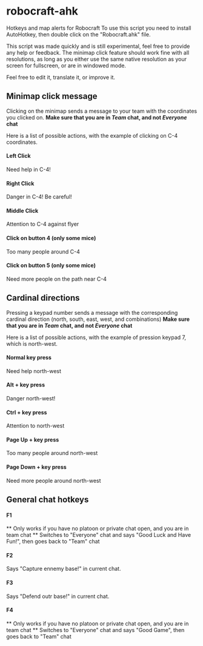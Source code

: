 robocraft-ahk
=============

Hotkeys and map alerts for Robocraft
To use this script you need to install AutoHotkey, then double click on the "Robocraft.ahk" file.

This script was made quickly and is still experimental, feel free to provide any help or feedback.
The minimap click feature should work fine with all resolutions, as long as you either use the same native resolution as your screen for fullscreen, or are in windowed mode.

Feel free to edit it, translate it, or improve it.

## Minimap click message

Clicking on the minimap sends a message to your team with the coordinates you clicked on.
**Make sure that you are in _Team_ chat, and not _Everyone_ chat**

Here is a list of possible actions, with the example of clicking on C-4 coordinates.

#### Left Click

Need help in C-4!

#### Right Click

Danger in C-4! Be careful!

#### Middle Click

Attention to C-4 against flyer

#### Click on button 4 (only some mice)

Too many people around C-4

#### Click on button 5 (only some mice)

Need more people on the path near C-4


## Cardinal directions

Pressing a keypad number sends a message with the corresponding cardinal direction (north, south, east, west, and combinations)
**Make sure that you are in _Team_ chat, and not _Everyone_ chat**

Here is a list of possible actions, with the example of pression keypad 7, which is north-west.


#### Normal key press

Need help north-west

#### Alt + key press

Danger north-west!

#### Ctrl + key press

Attention to north-west

#### Page Up + key press

Too many people around north-west

#### Page Down + key press

Need more people around north-west


## General chat hotkeys

#### F1

** Only works if you have no platoon or private chat open, and you are in team chat **
Switches to "Everyone" chat and says "Good Luck and Have Fun!", then goes back to "Team" chat

#### F2

Says "Capture ennemy base!" in current chat.

#### F3

Says "Defend outr base!" in current chat.

#### F4

** Only works if you have no platoon or private chat open, and you are in team chat **
Switches to "Everyone" chat and says "Good Game", then goes back to "Team" chat

